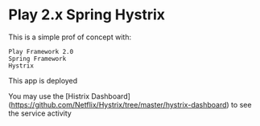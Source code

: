 Play 2.x Spring Hystrix
=====================================

This is a simple prof of concept with:

	Play Framework 2.0
	Spring Framework
	Hystrix

This app is deployed

You may use the [Histrix Dashboard] (https://github.com/Netflix/Hystrix/tree/master/hystrix-dashboard) to see the service activity



